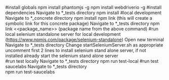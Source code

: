 #install globals
	npm install phantomjs -g
	npm install webdriverio -g
#install dependencies
    Navigate to *_tests directory 
	npm install
#local development
    Navigate to *_concrete directory 
    npm install
    npm link (this will create a symbolic link for this concrete package)
    Navigate to *_tests directory 
    npm link <<package_name>> (package name from the above command)
#run local selenium standalone server for local development (https://www.npmjs.com/package/selenium-standalone)
    Open new terminal
    Navigate to *_tests directory
    Change startSeleniumServer.sh as appropriate
        uncomment first 2 lines to install selenium stand alone server, if not installed already
        start the selenium stand alone server     
#run test locally
    Navigate to *_tests directory 
	npm run test-local 
#run test saucelabs
    Navigate to *_tests directory  
    npm run test-saucelabs   